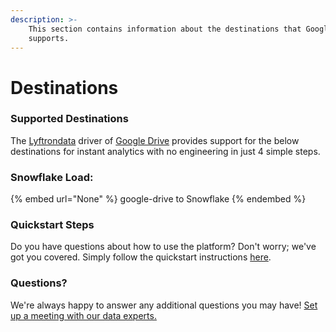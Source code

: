 ```yaml
---
description: >-
    This section contains information about the destinations that Google Drive
    supports.
---
```


# Destinations

### Supported Destinations

The [Lyftrondata](https://www.lyftrondata.com/) driver of [Google Drive](None) provides support for the below destinations for instant analytics with no engineering in just 4 simple steps.

### Snowflake Load:

{% embed url="None" %}
google-drive to Snowflake
{% endembed %}

### Quickstart Steps

Do you have questions about how to use the platform? Don't worry; we've got you covered. Simply follow the quickstart instructions [here](README.md).

### Questions? <a href="#questions" id="questions"></a>

We're always happy to answer any additional questions you may have! [Set up a meeting with our data experts.](https://www.lyftrondata.com/book-a-meeting/)
